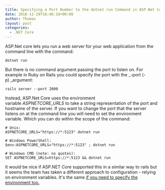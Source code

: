 ```yaml
---
title: Specifying a Port Number to the dotnet run Command in ASP.Net Core
date: 2016-11-29T16:46:19+00:00
author: Thomas
layout: post
categories:
  - .NET Core
---
```

ASP.Net core lets you run a web server for your web application from the command line with the command:

`dotnet run`

But there is no command argument passing the port to listen on. For example in Ruby on Rails you could specify the port with the _-port (-p) _argument:

`rails server --port 2000`

Instead, ASP.Net Core uses the environment variable _ASPNETCORE_URLS_ to take a string representation of the port and hostname of the server. If you want to change the port that the server listens on at the command line you will need to set the environment variable. Which you can do within the scope of the command:

```
# Unix:
ASPNETCORE_URLS="https://*:5123" dotnet run

# Windows PowerShell:
$env:ASPNETCORE_URLS="https://*:5123" ; dotnet run

# Windows CMD (note: no quotes):
SET ASPNETCORE_URLS=https://*:5123 && dotnet run
```

It would be nice if ASP.NET Core supported this in a similar way to rails but it seems the team has taken a different approach to configuration - relying on environment variables. It's the same [if you need to specify the environment too.](http://andrewlock.net/how-to-set-the-hosting-environment-in-asp-net-core/)